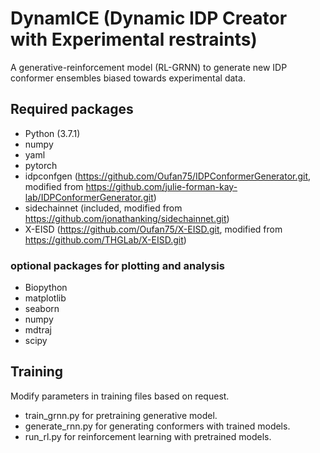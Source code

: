 # DynamICE (Dynamic IDP Creator with Experimental restraints)
A generative-reinforcement model (RL-GRNN) to generate new IDP conformer ensembles biased towards experimental data.

## Required packages
* Python (3.7.1)
* numpy 
* yaml 
* pytorch 
* idpconfgen (https://github.com/Oufan75/IDPConformerGenerator.git, modified from https://github.com/julie-forman-kay-lab/IDPConformerGenerator.git)
* sidechainnet (included, modified from https://github.com/jonathanking/sidechainnet.git)
* X-EISD (https://github.com/Oufan75/X-EISD.git, modified from https://github.com/THGLab/X-EISD.git)
### optional packages for plotting and analysis
* Biopython
* matplotlib
* seaborn
* numpy
* mdtraj
* scipy

## Training
Modify parameters in training files based on request.
* train_grnn.py for pretraining generative model.
* generate_rnn.py for generating conformers with trained models.
* run_rl.py for reinforcement learning with pretrained models.
